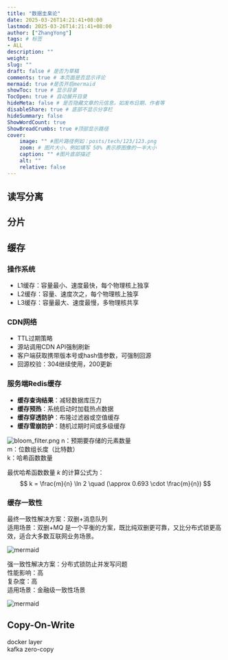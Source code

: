 ```yaml
---
title: "数据圭臬论"
date: 2025-03-26T14:21:41+08:00
lastmod: 2025-03-26T14:21:41+08:00
author: ["ZhangYong"]
tags: # 标签
- ALL
description: ""
weight:
slug: ""
draft: false # 是否为草稿
comments: true # 本页面是否显示评论
mermaid: true #是否开启mermaid
showToc: true # 显示目录
TocOpen: true # 自动展开目录
hideMeta: false # 是否隐藏文章的元信息，如发布日期、作者等
disableShare: true # 底部不显示分享栏
hideSummary: false
ShowWordCount: true
ShowBreadCrumbs: true #顶部显示路径
cover:
    image: "" #图片路径例如：posts/tech/123/123.png
    zoom: # 图片大小，例如填写 50% 表示原图像的一半大小
    caption: "" #图片底部描述
    alt: ""
    relative: false
---
```


## 读写分离

## 分片

## 缓存
### 操作系统
* L1缓存：容量最小、速度最快，每个物理核上独享
* L2缓存：容量、速度次之，每个物理核上独享
* L3缓存：容量最大、速度最慢，多物理核共享

### CDN网络
- TTL过期策略
- 源站调用CDN API强制刷新
- 客户端获取携带版本号或hash值参数，可强制回源
- 回源校验：304继续使用，200更新

### 服务端Redis缓存
- **缓存查询结果**：减轻数据库压力
- **缓存预热**：系统启动时加载热点数据
- **缓存穿透防护**：布隆过滤器或空值缓存
- **缓存雪崩防护**：随机过期时间或多级缓存

![bloom_filter.png](/images/Redis/bloom_filter.png)
n：预期要存储的元素数量      
m：位数组长度（比特数）      
k：哈希函数数量    

最优哈希函数数量 $k$ 的计算公式为：
$$
k = \frac{m}{n} \ln 2 \quad (\approx 0.693 \cdot \frac{m}{n})
$$


### 缓存一致性

最终一致性解决方案：双删+消息队列           
适用场景：双删+MQ 是一个平衡的方案，既比纯双删更可靠，又比分布式锁更高效，适合大多数互联网业务场景。

![mermaid](https://kroki.io/mermaid/svg/eNorTi0sTc1LTnXJTEwvSszlUgCCgsSikszkzILEvBIF55zM1LwSTOHE5IxUDFEXJwwh30BMvfl5xaW5qUVcYBmIBbp2dmAjrRQM9RSedix4OXPJ8z2Tn66d8X5Px_M1a57saHi2ZuH7PZ2oWlycrBSM9BSezd7ybNqGZ1M3POtd93TXZFQ1voFWCsZAM_snvmxofLp724v9859t63jWuB5o8tNlTYbFTyf0vVi-DCgPM943UBfkHKgrrRRMgDZs63ixZSdEH8R4qCzC3aZY3b2rB-JuAF3Jm4U=)

强一致性解决方案：分布式锁防止并发写问题        
性能影响：高          
复杂度：高           
适用场景：金融级一致性场景           

![mermaid](https://kroki.io/mermaid/svg/eNorTi0sTc1LTnXJTEwvSszlUgCCgsSikszkzILEvBIF55zM1LwSDGGf_OTs4NSisszkVEwtickZmKIuTlxgMYiBunZ2SEZYKbzo2_60f9rTtpkvpzSClSUml2SWJZakYtgE1w-2xkrhaceClzOXPN8z-enaGagKXJysFJ7N3vJs2oZnUzc8612Hx_qX7V3PpuyD2Z2Sis12AJxWcCo=)

## Copy-On-Write
docker layer            
kafka zero-copy
